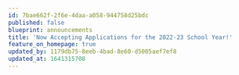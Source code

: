 ```yaml
---
id: 7bae662f-2f6e-4daa-a058-944758d25bdc
published: false
blueprint: announcements
title: 'Now Accepting Applications for the 2022-23 School Year!'
feature_on_homepage: true
updated_by: 1179db75-8eeb-4bad-8e60-d5005aef7ef8
updated_at: 1641315708
---
```

